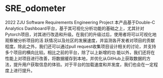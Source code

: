 # SRE_odometer
2022 ZJU Software Requirements Engineering Project
本产品基于Double-C Analytics Dashboard平台，基于其可视化分析功能的基础之上，尤其针对 Pytorch项目，对其进行改造和升级。在我们的升级过后，使用者将可以可视化地观察被分析项目的活 
跃情况以及社区的发展速度，并监测各开发者对项目的贡献程度。除此之外，我们还可以通过pull request收集项目设计相关的讨论，并支持多个项目的横向⽐较。相⽐之前的平台，除了以上新增的功 
能以外，我们还将在性能上对项目进行改善，将数据缓存到本地，并优化从GitHub上获取数据的⽅ 法，提升用户获取信息的体验。对于平台的加载速度和并发度，我们也会在⼀定程度上进行提升。

